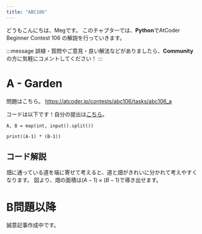 ```yaml
---
title: "ABC106"
---
```


どうもこんにちは、Megです。
このチャプターでは、**Python**でAtCoder Beginner Contest 106 の解説を行っていきます。

:::message
誤植・質問やご意見・良い解法などがありましたら、**Community**の方に気軽にコメントしてください！
:::

# A - Garden
問題はこちら。
https://atcoder.jp/contests/abc106/tasks/abc106_a

コードは以下です！自分の提出は[こちら](https://atcoder.jp/contests/abc106/submissions/26839433)。

```python: A.py
A, B = map(int, input().split())

print((A-1) * (B-1))
```


## コード解説
畑に通っている道を端に寄せて考えると、道と畑がきれいに分かれて考えやすくなります。
図より、畑の面積は$(A-1) \times (B-1)$で導き出せます。


# B問題以降
誠意記事作成中です。